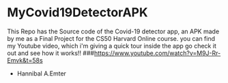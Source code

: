 # MyCovid19DetectorAPK
This Repo has the Source code of the Covid-19 detector app, an APK made by me as a Final Project for the CS50 Harvard Online course.
you can find my Youtube video, which i'm giving a quick tour inside the app go check it out and see how it works!! ###https://www.youtube.com/watch?v=M9J-Rr-Emvk&t=58s
- Hannibal A.Emter
